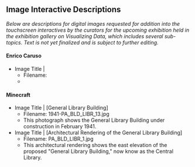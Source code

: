 ## Image Interactive Descriptions

_Below are descriptions for digital images requested for addition into the touchscreen interactives by the curators for the upcoming exhibition held in 
the exhibition gallery on Visualizing Data, which includes several sub-topics. Text is not yet finalized and is subject to further editing._


#### Enrico Caruso
* Image Title | 
  * Filename:
  * 

#### Minecraft
* Image Title | [General Library Building]
  * Filename: 1941-PA_BLD_LIBR_13.jpg
  * This photograph shows the General Library Building under construction in February 1941.
* Image Title | [Architectural Rendering of the General Library Building]
  * Filename: PA_BLD_LIBR_1.jpg
  * This architectural rendering shows the east elevation of the proposed "General Library Building," now know as the Central Library.
